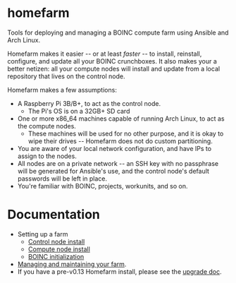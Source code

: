 # homefarm
Tools for deploying and managing a BOINC compute farm using Ansible
and Arch Linux.

Homefarm makes it easier -- or at least _faster_ -- to install,
reinstall, configure, and update all your BOINC crunchboxes. It also
makes your a better netizen: all your compute nodes will install and
update from a local repository that lives on the control node.

Homefarm makes a few assumptions:

* A Raspberry Pi 3B/B+, to act as the control node.
  * The Pi's OS is on a 32GB+ SD card
* One or more x86_64 machines capable of running Arch Linux, to act as
  the compute nodes.
  * These machines will be used for no other purpose, and it is okay
    to wipe their drives -- Homefarm does not do custom partitioning.
* You are aware of your local network configuration, and have IPs to
  assign to the nodes.
* All nodes are on a private network -- an SSH key with no passphrase
  will be generated for Ansible's use, and the control node's default
  passwords will be left in place.
* You're familiar with BOINC, projects, workunits, and so on.

# Documentation

* Setting up a farm
    * [Control node install](https://github.com/firepear/homefarm/blob/master/docs/control_install.md)
    * [Compute node install](https://github.com/firepear/homefarm/blob/master/docs/compute_install.md)
    * [BOINC initialization](https://github.com/firepear/homefarm/blob/master/docs/boinc_setup.md)
* [Managing and maintaining your farm](https://github.com/firepear/homefarm/blob/master/docs/management_and_maintenance.md).
* If you have a pre-v0.13 Homefarm install, please see the [upgrade
doc](https://github.com/firepear/homefarm/blob/master/docs/upgrade-to-0.13.0.md).

